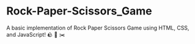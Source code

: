 # Rock-Paper-Scissors_Game
A basic implementation of Rock Paper Scissors Game using HTML, CSS, and JavaScript!  🪨 📃 ✂️

